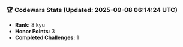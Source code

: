 ### 🏆 Codewars Stats (Updated: 2025-09-08 06:14:24 UTC)

- **Rank:** 8 kyu
- **Honor Points:** 3
- **Completed Challenges:** 1

